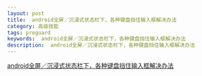 ```yaml
---
layout: post
title:  android全屏／沉浸式状态栏下，各种键盘挡住输入框解决办法
category: 高级技能
tags: proguard
keywords:  android全屏／沉浸式状态栏下，各种键盘挡住输入框解决办法 
description:  android全屏／沉浸式状态栏下，各种键盘挡住输入框解决办法 
---
```



[ android全屏／沉浸式状态栏下，各种键盘挡住输入框解决办法 ](http://blog.csdn.net/smileiam/article/details/69055963)
